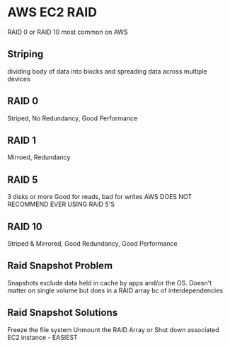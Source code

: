 # AWS EC2 RAID
RAID 0 or RAID 10 most common on AWS

## Striping
dividing body of data into blocks and spreading data across multiple devices

## RAID 0
Striped, No Redundancy, Good Performance

## RAID 1
Mirroed, Redundancy

## RAID 5
3 disks or more
Good for reads, bad for writes
AWS DOES NOT RECOMMEND EVER USING RAID 5'S

## RAID 10
Striped & Mirrored, Good Redundancy, Good Performance

## Raid Snapshot Problem
Snapshots exclude data held in cache by apps and/or the OS. Doesn't matter on
single volume but does in a RAID array bc of interdependencies

## Raid Snapshot Solutions
Freeze the file system
Unmount the RAID Array
or
Shut down associated EC2 instance - EASIEST
